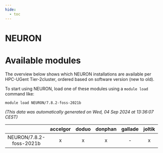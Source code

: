 ```yaml
---
hide:
  - toc
---
```


NEURON
======

# Available modules


The overview below shows which NEURON installations are available per HPC-UGent Tier-2cluster, ordered based on software version (new to old).

To start using NEURON, load one of these modules using a `module load` command like:

```shell
module load NEURON/7.8.2-foss-2021b
```

*(This data was automatically generated on Wed, 04 Sep 2024 at 13:36:07 CEST)*  

| |accelgor|doduo|donphan|gallade|joltik|shinx|skitty|
| :---: | :---: | :---: | :---: | :---: | :---: | :---: | :---: |
|NEURON/7.8.2-foss-2021b|x|x|x|-|x|-|x|

